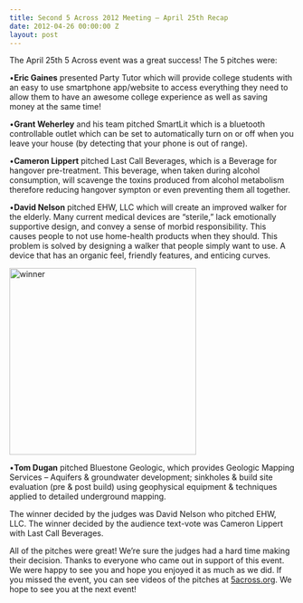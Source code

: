 ```yaml
---
title: Second 5 Across 2012 Meeting – April 25th Recap
date: 2012-04-26 00:00:00 Z
layout: post
---
```

 
<p>The April 25th 5 Across event was a great success! The 5 pitches were:</p>
<p>•<strong>Eric Gaines</strong> presented Party Tutor which will provide college students with an easy to use smartphone app/website to access everything they need to allow them to have an awesome college experience as well as saving money at the same time!</p>
<p>•<strong>Grant Weherley</strong> and his team pitched SmartLit which is a bluetooth controllable outlet which can be set to automatically turn on or off when you leave your house (by detecting that your phone is out of range).</p>
<p>•<strong>Cameron Lippert</strong> pitched Last Call Beverages, which is a Beverage for hangover pre-treatment. This beverage, when taken during alcohol consumption, will scavenge the toxins produced from alcohol metabolism therefore reducing hangover sympton or even preventing them all together.</p>
<p>•<strong>David Nelson</strong> pitched EHW, LLC which will create an improved walker for the elderly. Many current medical devices are &ldquo;sterile,&rdquo; lack emotionally supportive design, and convey a sense of morbid responsibility. This causes people to not use home-health products when they should. This problem is solved by designing a walker that people simply want to use. A device that has an organic feel, friendly features, and enticing curves.</p>
<p><img alt="winner" src="http://farm8.staticflickr.com/7192/6973081620_9916e3180c_n.jpg" width="330"/></p>
<p>•<strong>Tom Dugan</strong> pitched Bluestone Geologic, which provides Geologic Mapping Services – Aquifers &amp; groundwater development; sinkholes &amp; build site evaluation (pre &amp; post build) using geophysical equipment &amp; techniques applied to detailed underground mapping.</p>
<p>The winner decided by the judges was David Nelson who pitched EHW, LLC. The winner decided by the audience text-vote was Cameron Lippert with Last Call Beverages.</p>
<p>All of the pitches were great! We&rsquo;re sure the judges had a hard time making their decision. Thanks to everyone who came out in support of this event. We were happy to see you and hope you enjoyed it as much as we did. If you missed the event, you can see videos of the pitches at <a href="http://5across.org/" target="_blank">5across.org</a>. We hope to see you at the next event!</p>
